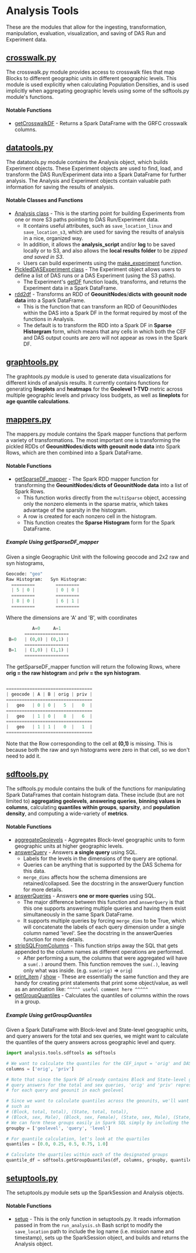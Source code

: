 Analysis Tools
=

These are the modules that allow for the ingesting, transformation, manipulation, evaluation, visualization, and saving of DAS Run and Experiment data.

## [crosswalk.py](https://github.ti.census.gov/CB-DAS/das_decennial/blob/master/analysis/tools/crosswalk.py)
The crosswalk.py module provides access to crosswalk files that map Blocks to different geographic units in different geographic levels. This module is used explicitly when calculating Population Densities, and is used implicitly when aggregating geographic levels using some of the sdftools.py module's functions.

#### Notable Functions
* [getCrosswalkDF](https://github.ti.census.gov/CB-DAS/das_decennial/blob/master/analysis/tools/crosswalk.py#L52) - Returns a Spark DataFrame with the GRFC crosswalk columns.

## [datatools.py](https://github.ti.census.gov/CB-DAS/das_decennial/blob/master/analysis/tools/datatools.py)
The datatools.py module contains the Analysis object, which builds Experiment objects. These Experiment objects are used to find, load, and transform the DAS Run/Experiment data into a Spark DataFrame for further analysis. The Analysis and Experiment objects contain valuable path information for saving the results of analysis.

#### Notable Classes and Functions
* [Analysis class](https://github.ti.census.gov/CB-DAS/das_decennial/blob/master/analysis/tools/datatools.py#L56) - This is the starting point for building Experiments from one or more S3 paths pointing to DAS Run/Experiment data. 
    * It contains useful attributes, such as `save_location_linux` and `save_location_s3`, which are used for saving the results of analysis in a nice, organized way. 
    * In addition, it allows the **analysis_script** and/or **log** to be saved locally or to S3, and also allows the **local results folder** to be _zipped and saved in S3_.
    * Users can build experiments using the [make_experiment](https://github.ti.census.gov/CB-DAS/das_decennial/blob/master/analysis/tools/datatools.py#L84) function.
* [PickledDASExperiment class](https://github.ti.census.gov/CB-DAS/das_decennial/blob/master/analysis/tools/datatools.py#L183) - The Experiment object allows users to define a list of DAS runs or a DAS Experiment (using the S3 paths).  
    * The Experiment's [getDF](https://github.ti.census.gov/CB-DAS/das_decennial/blob/master/analysis/tools/datatools.py#L205) function loads, transforms, and returns the Experiment data in a Spark DataFrame.
* [rdd2df](https://github.ti.census.gov/CB-DAS/das_decennial/blob/master/analysis/tools/datatools.py#L480) - Transforms an RDD of **GeounitNodes**/**dicts with geounit node data** into a Spark DataFrame.
    * This is the function that can transform an RDD of GeounitNodes within the DAS into a Spark DF in the format required by most of the functions in Analysis.
    * The default is to transform the RDD into a Spark DF in **Sparse Historgram** form, which means that any cells in which both the CEF and DAS output counts are zero will not appear as rows in the Spark DF.

## [graphtools.py](https://github.ti.census.gov/CB-DAS/das_decennial/blob/master/analysis/tools/graphtools.py)
The graphtools.py module is used to generate data visualizations for different kinds of analysis results. It currently contains functions for generating **lineplots** and **heatmaps** for the **Geolevel 1-TVD** metric across multiple geographic levels and privacy loss budgets, as well as **lineplots** for **age quantile calculations**.

## [mappers.py](https://github.ti.census.gov/CB-DAS/das_decennial/blob/master/analysis/tools/mappers.py)
The mappers.py module contains the Spark mapper functions that perform a variety of transformations. The most important one is transforming the pickled RDDs of **GeounitNodes**/**dicts with geounit node data** into Spark Rows, which are then combined into a Spark DataFrame.

#### Notable Functions
* [getSparseDF_mapper](https://github.ti.census.gov/CB-DAS/das_decennial/blob/master/analysis/tools/mappers.py#L60) - The Spark RDD mapper function for transforming the **GeounitNodes**/**dicts of GeounitNode data** into a list of Spark Rows.
    * This function works directly from the `multiSparse` object, accessing only the nonzero elements in the sparse matrix, which takes advantage of the sparsity in the histogram.
    * A row is created for each nonzero cell in the histogram.
    * This function creates the **Sparse Histogram** form for the Spark DataFrame.

##### Example Using getSparseDF_mapper
Given a single Geographic Unit with the following geocode and 2x2 raw and syn histograms,
```python
Geocode: "geo"
Raw Histogram:   Syn Histogram:
  =========        =========
  | 5 | 0 |        | 0 | 0 |
  =========        =========
  | 8 | 0 |        | 6 | 1 |
  =========        =========
```

Where the dimensions are 'A' and 'B', with coordinates
```python
          A=0     A=1
       =================
 B=0   | (0,0) | (0,1) |
       =================
 B=1   | (1,0) | (1,1) |
       =================
```
The getSparseDF_mapper function will return the following Rows, where **orig = the raw histogram** and **priv = the syn histogram**.
```python

=================================
| geocode | A | B | orig | priv |
=================================
|   geo   | 0 | 0 |   5  |   0  |
=================================
|   geo   | 1 | 0 |   8  |   6  |
=================================
|   geo   | 1 | 1 |   0  |   1  |
=================================
```
Note that the Row corresponding to the cell at **(0,1)** is missing. This is because both the raw and syn histograms were zero in that cell, so we don't need to add it.

## [sdftools.py](https://github.ti.census.gov/CB-DAS/das_decennial/blob/master/analysis/tools/sdftools.py)
The sdftools.py module contains the bulk of the functions for manipulating Spark DataFrames that contain histogram data. These include (but are not limited to) **aggregating geolevels**, **answering queries**, **binning values in columns**, calculating **quantiles within groups**, **sparsity**, and **population density**, and computing a wide-variety of **metrics**.

#### Notable Functions
* [aggregateGeolevels](https://github.ti.census.gov/CB-DAS/das_decennial/blob/master/analysis/tools/sdftools.py#L24) - Aggregates Block-level geographic units to form geographic units at higher geographic levels.
* [answerQuery](https://github.ti.census.gov/CB-DAS/das_decennial/blob/master/analysis/tools/sdftools.py#L83) - Answers **a single query** using SQL.
    * Labels for the levels in the dimensions of the query are optional.
    * Queries can be anything that is supported by the DAS Schema for this data.
    * `merge_dims` affects how the schema dimensions are retained/collapsed. See the docstring in the answerQuery function for more details.
* [answerQueries](https://github.ti.census.gov/CB-DAS/das_decennial/blob/master/analysis/tools/sdftools.py#L165) - Answers **one or more queries** using SQL.
    * The major difference between this function and `answerQuery` is that this one supports answering multiple queries and having them exist simultaneously in the same Spark DataFrame.
    * It supports multiple queries by forcing `merge_dims` to be True, which will concatenate the labels of each query dimension under a single column named 'level'. See the docstring in the answerQueries function for more details.
* [stripSQLFromColumns](https://github.ti.census.gov/CB-DAS/das_decennial/blob/master/analysis/tools/sdftools.py#L340) - This function strips away the SQL that gets appended to the column names as different operations are performed.
    * After performing a sum, the columns that were aggregated will have a `sum(.)` around them. This function removes the `sum(.)`, leaving only what was inside. (e.g. `sum(orig)` => `orig`)
* [print_item](https://github.ti.census.gov/CB-DAS/das_decennial/blob/master/analysis/tools/sdftools.py#L441) / [show](https://github.ti.census.gov/CB-DAS/das_decennial/blob/master/analysis/tools/sdftools.py#L452) - These are essentially the same function and they are handy for creating print statements that print some object/value, as well as an annotation like: `^^^^^ useful comment here ^^^^^`
* [getGroupQuantiles](https://github.ti.census.gov/CB-DAS/das_decennial/blob/master/analysis/tools/sdftools.py#L540) - Calculates the quantiles of columns within the rows in a group.

##### Example Using getGroupQuantiles
Given a Spark DataFrame with Block-level and State-level geographic units, and query answers for the total and sex queries, we might want to calculate the quantiles of the query answers across geographic level and query.
```python
import analysis.tools.sdftools as sdftools

# We want to calculate the quantiles for the CEF_input = 'orig' and DAS_output = 'priv' columns
columns = ['orig', 'priv']

# Note that since the Spark DF already contains Block and State-level geounits, as well as the 
# query answers for the total and sex queries, 'orig' and 'priv' represent query answers
# for each query and geounit in each geolevel

# Since we want to calculate quantiles across the geounits, we'll want to form different groups,
# such as
# (Block, total, total), (State, total, total), 
# (Block, sex, Male), (Block, sex, Female), (State, sex, Male), (State, sex, Female)
# We can form these groups easily in Spark SQL simply by including the columns we want to group by in a list
groupby = ['geolevel', 'query', 'level']

# For quantile calculation, let's look at the quartiles
quantiles = [0.0, 0.25, 0.5, 0.75, 1.0]

# Calculate the quartiles within each of the designated groups
quantile_df = sdftools.getGroupQuantiles(df, columns, groupby, quantiles)
```

## [setuptools.py](https://github.ti.census.gov/CB-DAS/das_decennial/blob/master/analysis/tools/setuptools.py)
The setuptools.py module sets up the SparkSession and Analysis objects.

#### Notable Functions
* [setup](https://github.ti.census.gov/CB-DAS/das_decennial/blob/master/analysis/tools/setuptools.py#L10) - This is the only function in setuptools.py. It reads information passed in from the `run_analysis.sh` Bash script to modify the `save_location` path to include the log name (i.e. mission name and timestamp), sets up the SparkSession object, and builds and returns the Analysis object.
